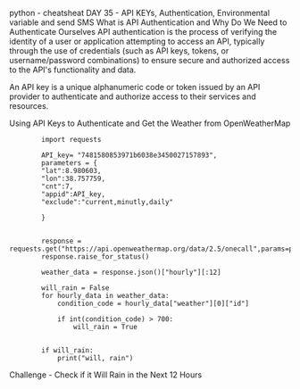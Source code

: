 python - cheatsheat
DAY 35 - API KEYs, Authentication, Environmental variable and send SMS
What is API Authentication and Why Do We Need to Authenticate Ourselves
API authentication is the process of verifying the identity of a user or application attempting to access an API, typically through the use of credentials (such as API keys, tokens, or username/password combinations) to ensure secure and authorized access to the API's functionality and data.

An API key is a unique alphanumeric code or token issued by an API provider to authenticate and authorize access to their services and resources.

Using API Keys to Authenticate and Get the Weather from OpenWeatherMap
        
            import requests

            API_key= "7481580853971b6038e3450027157893",
            parameters = {
            "lat":8.980603,
            "lon":38.757759,
            "cnt":7,
            "appid":API_key,
            "exclude":"current,minutly,daily"
            
            }
            
            
            response = requests.get("https://api.openweathermap.org/data/2.5/onecall",params=parameters)
            response.raise_for_status()
            
            weather_data = response.json()["hourly"][:12]
            
            will_rain = False
            for hourly_data in weather_data:
                condition_code = hourly_data["weather"][0]["id"]
            
                if int(condition_code) > 700:
                    will_rain = True
            
            
            if will_rain:
                print("will, rain")
                
Challenge - Check if it Will Rain in the Next 12 Hours
